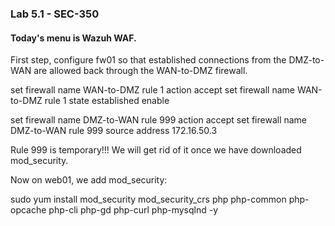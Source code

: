 ### Lab 5.1 - SEC-350

#### Today's menu is Wazuh WAF.

First step, configure fw01 so that established connections from the DMZ-to-WAN are allowed back through the WAN-to-DMZ firewall.

set firewall name WAN-to-DMZ rule 1 action accept
set firewall name WAN-to-DMZ rule 1 state established enable

set firewall name DMZ-to-WAN rule 999 action accept
set firewall name DMZ-to-WAN rule 999 source address 172.16.50.3

Rule 999 is temporary!!! We will get rid of it once we have downloaded mod_security.

Now on web01, we add mod_security:

sudo yum install mod_security mod_security_crs php php-common php-opcache php-cli php-gd php-curl php-mysqlnd -y
